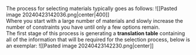The process for selecting materials typically goes as follows:
![[Pasted image 20240423142036.png|center|400]]
\
Where you start with a large number of materials and slowly increase the number of constraints you have until only a few options remain.
\
The first stage of this process is generating a **translation table** containing all of the information that will be required for the selection process, below is an exemplar:
![[Pasted image 20240423142230.png|center]]

